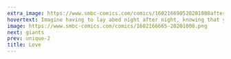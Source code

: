 ```yaml
---
extra_image: https://www.smbc-comics.com/comics/160216690520201008after.png
hovertext: Imagine having to lay abed night after night, knowing that you'll never have any first edition holofoils.
image: https://www.smbc-comics.com/comics/1602166665-20201008.png
next: giants
prev: unique-2
title: Love
---
```

